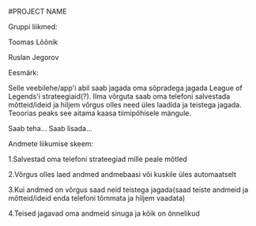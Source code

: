 #PROJECT NAME

Gruppi liikmed:

Toomas Lõõnik

Ruslan Jegorov

Eesmärk:

Selle veebilehe/app'i abil saab jagada oma sõpradega jagada League of Legends'i
strateegiaid(?). Ilma võrguta saab oma telefoni salvestada mõtteid/ideid ja hiljem 
võrgus olles need üles laadida ja teistega jagada. Teoorias peaks see aitama kaasa 
tiimipõhisele mängule.

Saab teha...
Saab lisada...

Andmete liikumise skeem:

1.Salvestad oma telefoni strateegiad mille peale mõtled

2.Võrgus olles laed andmed andmebaasi või kuskile üles automaatselt

3.Kui andmed on võrgus saad neid teistega jagada(saad teiste andmeid ja
mõtteid/ideid enda telefoni tõmmata ja hiljem vaadata)

4.Teised jagavad oma andmeid sinuga ja kõik on õnnelikud